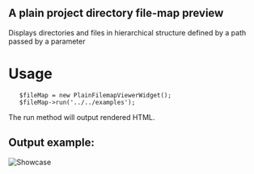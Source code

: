 ## A plain project directory file-map preview

Displays directories and files in hierarchical structure defined by a path passed by a parameter


# Usage

```
   $fileMap = new PlainFilemapViewerWidget();
   $fileMap->run('../../examples');
```

The run method will output rendered HTML.

## Output example:

![Showcase](showcase.pngs)

